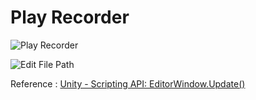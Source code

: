 # Play Recorder

![Play Recorder](http://uranuno.github.io/PlayRecorder/playrecorder.png)

![Edit File Path](http://uranuno.github.io/PlayRecorder/save_capture.png)

Reference :
[Unity - Scripting API: EditorWindow.Update()](http://docs.unity3d.com/ScriptReference/EditorWindow.Update.html)
